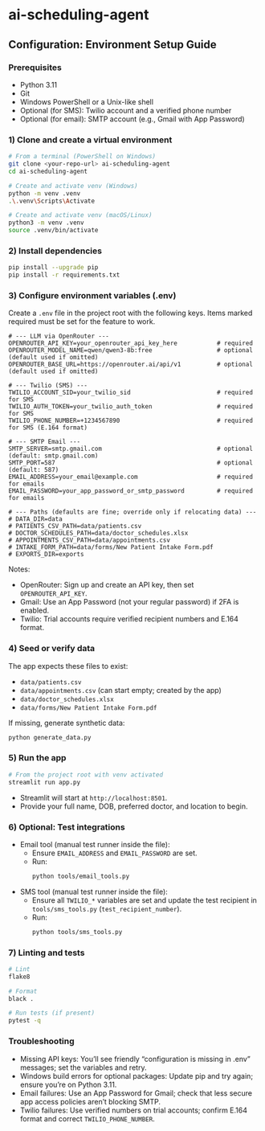 # ai-scheduling-agent

## Configuration: Environment Setup Guide

### Prerequisites
- Python 3.11
- Git
- Windows PowerShell or a Unix-like shell
- Optional (for SMS): Twilio account and a verified phone number
- Optional (for email): SMTP account (e.g., Gmail with App Password)

### 1) Clone and create a virtual environment
```bash
# From a terminal (PowerShell on Windows)
git clone <your-repo-url> ai-scheduling-agent
cd ai-scheduling-agent

# Create and activate venv (Windows)
python -m venv .venv
.\.venv\Scripts\Activate

# Create and activate venv (macOS/Linux)
python3 -m venv .venv
source .venv/bin/activate
```

### 2) Install dependencies
```bash
pip install --upgrade pip
pip install -r requirements.txt
```

### 3) Configure environment variables (.env)
Create a `.env` file in the project root with the following keys. Items marked required must be set for the feature to work.

```dotenv
# --- LLM via OpenRouter ---
OPENROUTER_API_KEY=your_openrouter_api_key_here           # required
OPENROUTER_MODEL_NAME=qwen/qwen3-8b:free                  # optional (default used if omitted)
OPENROUTER_BASE_URL=https://openrouter.ai/api/v1          # optional (default used if omitted)

# --- Twilio (SMS) ---
TWILIO_ACCOUNT_SID=your_twilio_sid                        # required for SMS
TWILIO_AUTH_TOKEN=your_twilio_auth_token                  # required for SMS
TWILIO_PHONE_NUMBER=+1234567890                           # required for SMS (E.164 format)

# --- SMTP Email ---
SMTP_SERVER=smtp.gmail.com                                # optional (default: smtp.gmail.com)
SMTP_PORT=587                                             # optional (default: 587)
EMAIL_ADDRESS=your_email@example.com                      # required for emails
EMAIL_PASSWORD=your_app_password_or_smtp_password         # required for emails

# --- Paths (defaults are fine; override only if relocating data) ---
# DATA_DIR=data
# PATIENTS_CSV_PATH=data/patients.csv
# DOCTOR_SCHEDULES_PATH=data/doctor_schedules.xlsx
# APPOINTMENTS_CSV_PATH=data/appointments.csv
# INTAKE_FORM_PATH=data/forms/New Patient Intake Form.pdf
# EXPORTS_DIR=exports
```

Notes:
- OpenRouter: Sign up and create an API key, then set `OPENROUTER_API_KEY`.
- Gmail: Use an App Password (not your regular password) if 2FA is enabled.
- Twilio: Trial accounts require verified recipient numbers and E.164 format.

### 4) Seed or verify data
The app expects these files to exist:
- `data/patients.csv`
- `data/appointments.csv` (can start empty; created by the app)
- `data/doctor_schedules.xlsx`
- `data/forms/New Patient Intake Form.pdf`

If missing, generate synthetic data:
```bash
python generate_data.py
```

### 5) Run the app
```bash
# From the project root with venv activated
streamlit run app.py
```
- Streamlit will start at `http://localhost:8501`.
- Provide your full name, DOB, preferred doctor, and location to begin.

### 6) Optional: Test integrations
- Email tool (manual test runner inside the file):
  - Ensure `EMAIL_ADDRESS` and `EMAIL_PASSWORD` are set.
  - Run:
    ```bash
    python tools/email_tools.py
    ```
- SMS tool (manual test runner inside the file):
  - Ensure all `TWILIO_*` variables are set and update the test recipient in `tools/sms_tools.py` (`test_recipient_number`).
  - Run:
    ```bash
    python tools/sms_tools.py
    ```

### 7) Linting and tests
```bash
# Lint
flake8

# Format
black .

# Run tests (if present)
pytest -q
```

### Troubleshooting
- Missing API keys: You’ll see friendly “configuration is missing in .env” messages; set the variables and retry.
- Windows build errors for optional packages: Update pip and try again; ensure you’re on Python 3.11.
- Email failures: Use an App Password for Gmail; check that less secure app access policies aren’t blocking SMTP.
- Twilio failures: Use verified numbers on trial accounts; confirm E.164 format and correct `TWILIO_PHONE_NUMBER`.